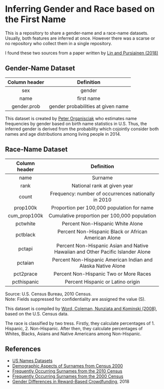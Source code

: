 # Inferring Gender and Race based on the First Name

This is a repository to share a gender-name and a race-name datasets.
Usually, both features are inferred at once. However there was a scarse or no repository who collect them in a single repository.

I found these two sources from a paper written by [Lin and Pursiainen (2018)](https://papers.ssrn.com/sol3/papers.cfm?abstract_id=3045050)

## Gender-Name Dataset
| Column header | Definition |
| :---: | :---: |
| sex | gender |
| name | first name |
| gender.prob | gender probabilities at given name |

This dataset is created by [Peter Organisciak](https://github.com/organisciak/names) who estimates name frequencies by gender based on birth name statistics in U.S. Thus, the inferred gender is derived from the probability which cojointly consider both names and age distributions among living people in 2014.

## Race-Name Dataset

|Column header | Definition |
| :---: | :---: |
| name | Surname |
| rank | National rank at given year |
| count	| Frequency: number of occurrences nationally in 2010 |
| prop100k	| Proportion per 100,000 population for name |
| cum_prop100k	| Cumulative proportion per 100,000 population |
| pctwhite	| Percent Non-Hispanic White Alone |
| pctblack	| Percent Non-Hispanic Black or African American Alone |
| pctapi	| Percent Non-Hispanic Asian and Native Hawaiian and Other Pacific Islander Alone |
| pctaian	| Percent Non-Hispanic American Indian and Alaska Native Alone |
| pct2prace	| Percent Non-Hispanic Two or More Races |
| pcthispanic	| Percent Hispanic or Latino origin |
	
Source: U.S. Census Bureau, 2010 Census.	
Note: Fields suppressed for confidentiality are assigned the value (S).	

This dataset is compiled by [Word, Coleman, Nunziata and Kominski (2008)](https://www.researchgate.net/publication/265005903_Demographic_Aspects_of_Surnames_from_Census_2000), based on the U.S. Census data.

The race is classified by two tress. Firstly, they calculate percentages of 1. Hispanic, 2. Non-Hispanic. After then, they calculate percentages of Whites, Blacks, Asians and Native Americans among Non-Hispanic.

## References
- [US Names Datasets](https://github.com/organisciak/names)
- [Demographic Aspects of Surnames from Census 2000](https://www.researchgate.net/publication/265005903_Demographic_Aspects_of_Surnames_from_Census_2000)
- [Frequently Occurring Surnames from the 2010 Census](https://www.census.gov/topics/population/genealogy/data/2010_surnames.html)
- [Frequently Occurring Surnames from the 2000 Census](https://www.census.gov/topics/population/genealogy/data/2000_surnames.html)
- [Gender Differences in Reward-Based Crowdfunding](https://papers.ssrn.com/sol3/papers.cfm?abstract_id=3045050), 2018
